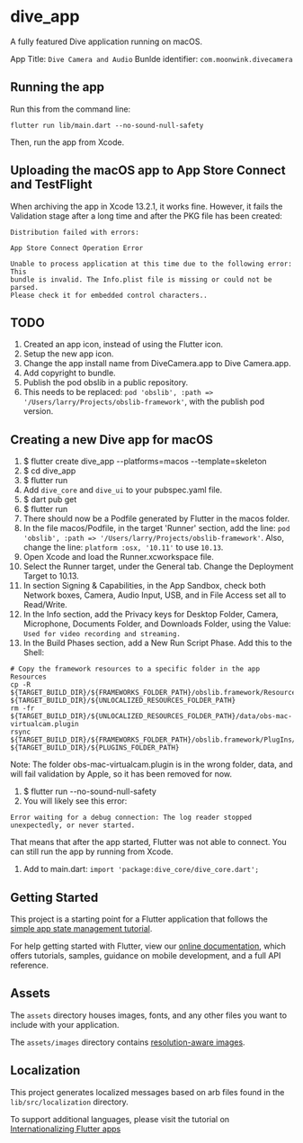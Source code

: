 # dive_app

A fully featured Dive application running on macOS.

App Title: `Dive Camera and Audio`
Bunlde identifier: `com.moonwink.divecamera`

## Running the app
Run this from the command line:
```
flutter run lib/main.dart --no-sound-null-safety
```
Then, run the app from Xcode.

## Uploading the macOS app to App Store Connect and TestFlight
When archiving the app in Xcode 13.2.1, it works fine. However, it fails the
Validation stage after a long time and after the PKG file has been created:
```
Distribution failed with errors:

App Store Connect Operation Error

Unable to process application at this time due to the following error: This
bundle is invalid. The Info.plist file is missing or could not be parsed.
Please check it for embedded control characters..
```

## TODO
1. Created an app icon, instead of using the Flutter icon.
1. Setup the new app icon.
1. Change the app install name from DiveCamera.app to Dive Camera.app.
1. Add copyright to bundle.
1. Publish the pod obslib in a public repository.
1. This needs to be replaced: `pod 'obslib', :path => '/Users/larry/Projects/obslib-framework'`,
with the publish pod version.

## Creating a new Dive app for macOS

1. $ flutter create dive_app --platforms=macos --template=skeleton
1. $ cd dive_app
1. $ flutter run
1. Add `dive_core` and `dive_ui` to your pubspec.yaml file.
1. $ dart pub get
1. $ flutter run
1. There should now be a Podfile generated by Flutter in the macos folder.
1. In the file macos/Podfile, in the target 'Runner' section, add the line: `pod 'obslib', :path => '/Users/larry/Projects/obslib-framework'`. Also, change the line: `platform :osx, '10.11'` to use `10.13`.
1. Open Xcode and load the Runner.xcworkspace file.
1. Select the Runner target, under the General tab. Change the Deployment Target to 10.13.
1. In section Signing & Capabilities, in the App Sandbox, check both Network boxes, 
Camera, Audio Input, USB, and in File Access set all to Read/Write.
1. In the Info section, add the Privacy keys for Desktop Folder, Camera, Microphone, Documents Folder,
and Downloads Folder, using the Value: `Used for video recording and streaming.`
1. In the Build Phases section, add a New Run Script Phase. Add this to the Shell:
```
# Copy the framework resources to a specific folder in the app Resources
cp -R ${TARGET_BUILD_DIR}/${FRAMEWORKS_FOLDER_PATH}/obslib.framework/Resources/data ${TARGET_BUILD_DIR}/${UNLOCALIZED_RESOURCES_FOLDER_PATH}
rm -fr ${TARGET_BUILD_DIR}/${UNLOCALIZED_RESOURCES_FOLDER_PATH}/data/obs-mac-virtualcam.plugin
rsync ${TARGET_BUILD_DIR}/${FRAMEWORKS_FOLDER_PATH}/obslib.framework/PlugIns/* ${TARGET_BUILD_DIR}/${PLUGINS_FOLDER_PATH}
```

Note: The folder obs-mac-virtualcam.plugin is in the wrong folder, data, and will
fail validation by Apple, so it has been removed for now.

1. $ flutter run --no-sound-null-safety
1. You will likely see this error:
```
Error waiting for a debug connection: The log reader stopped unexpectedly, or never started.
```
That means that after the app started, Flutter was not able to connect. You can still
run the app by running from Xcode.

1. Add to main.dart: `import 'package:dive_core/dive_core.dart';`

## Getting Started

This project is a starting point for a Flutter application that follows the
[simple app state management
tutorial](https://flutter.dev/docs/development/data-and-backend/state-mgmt/simple).

For help getting started with Flutter, view our
[online documentation](https://flutter.dev/docs), which offers tutorials,
samples, guidance on mobile development, and a full API reference.

## Assets

The `assets` directory houses images, fonts, and any other files you want to
include with your application.

The `assets/images` directory contains [resolution-aware
images](https://flutter.dev/docs/development/ui/assets-and-images#resolution-aware).

## Localization

This project generates localized messages based on arb files found in
the `lib/src/localization` directory.

To support additional languages, please visit the tutorial on
[Internationalizing Flutter
apps](https://flutter.dev/docs/development/accessibility-and-localization/internationalization)
